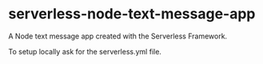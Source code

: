 # serverless-node-text-message-app

A Node text message app created with the Serverless Framework.

To setup locally ask for the serverless.yml file.
